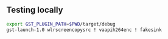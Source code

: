 ## Testing locally

```sh
export GST_PLUGIN_PATH=$PWD/target/debug
gst-launch-1.0 wlrscreencopysrc ! vaapih264enc ! fakesink
```
